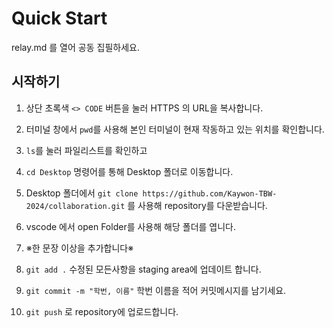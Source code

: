 # Quick Start

relay.md 를 열어 공동 집필하세요.

## 시작하기

1. 상단 초록색 `<> CODE` 버튼을 눌러 HTTPS 의 URL을 복사합니다.
2. 터미널 창에서 `pwd`를 사용해 본인 터미널이 현재 작동하고 있는 위치를 확인합니다.
3. `ls`를 눌러 파일리스트를 확인하고 
4. `cd Desktop` 명령어를 통해 Desktop 폴더로 이동합니다.
5. Desktop 폴더에서 `git clone https://github.com/Kaywon-TBW-2024/collaboration.git` 를 사용해 repository를 다운받습니다.
6. vscode 에서 open Folder를 사용해 해당 폴더를 엽니다. 

7. ※한 문장 이상을 추가합니다※

8. `git add .` 수정된 모든사항을 staging area에 업데이트 합니다.
9. `git commit -m "학번, 이름"` 학번 이름을 적어 커밋메시지를 남기세요.
10. `git push` 로 repository에 업로드합니다. 